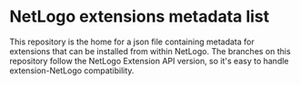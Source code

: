 # NetLogo extensions metadata list

This repository is the home for a json file containing metadata for extensions that can be installed from within NetLogo. The branches on this repository follow the NetLogo Extension API version, so it's easy to handle extension-NetLogo compatibility.

